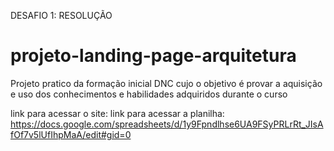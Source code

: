 DESAFIO 1: RESOLUÇÃO
# projeto-landing-page-arquitetura
Projeto pratico da formação inicial DNC cujo o objetivo é provar a aquisição e uso dos conhecimentos e habilidades adquiridos durante o curso

link para acessar o site: link para acessar a planilha: https://docs.google.com/spreadsheets/d/1y9Fpndlhse6UA9FSyPRLrRt_JIsAfOf7v5lUfIhpMaA/edit#gid=0
